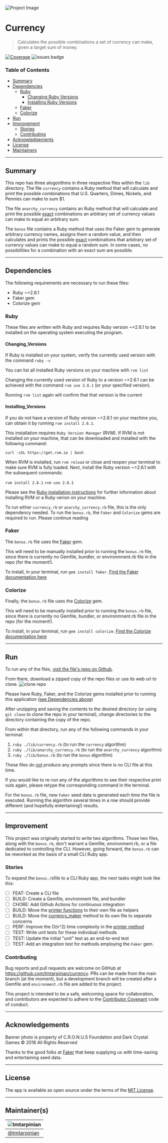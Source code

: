 ![Project Image](./assets/market.jpg) 
# Currency
> Calculates the possible combinations a set of currency can make, given a target sum of money.

[![Coverage](badge.svg)](https://github.com/tmtarpinian/currency)
![issues badge](https://img.shields.io/github/issues/tmtarpinian/currency)

### Table of Contents

- [Summary](##Summary)
- [Dependencies](##Dependencies)
    - [Ruby](###Ruby)
        - [Changing Ruby Versions](####Changing_Versions)
        - [Installing Ruby Versions](####Installing_Versions)
    - [Faker](###Faker)
    - [Colorize](###Colorize)
- [Run](##Run)
- [Improvement](##Improvement)
    - [Stories](###Stories)
    - [Contributing](###Contributing)
- [Acknowledgements](##Acknowledgements)
- [License](##license)
- [Maintainers](##Maintainer(s))

---
## Summary
This repo has three alogorithms in three respective files within the `lib` directory.
The file `currency` contains a Ruby method that will calculate and print the possible combinations that U.S. Quarters, Dimes, Nickels, and Pennies can make to sum $1.

The file `anarchy_currency` contains an Ruby method that will calculate and print the possible <ins>exact</ins> combinations an arbitrary set of currency values can make to equal an arbitrary sum.

The `bonus` file contains a Ruby method that uses the Faker gem to generate arbitrary currency names, assigns them a random value, and then calculates and prints the possible <ins>exact</ins> combinations that arbitrary set of currency values can make to equal a random sum. In some cases, no possibilities for a combination with an exact sum are possible.

---
## Dependencies
The following requirements are necessary to run these files:
- Ruby ~>2.6.1
- Faker gem
- Colorize gem

### Ruby

These files are written with Ruby and requires Ruby version ~>2.6.1 to be installed on the operating system executing the program.

#### Changing_Versions
If Ruby is installed on your system, verify the currently used version with the command `ruby -v`

You can list all installed Ruby versions on your machine with `rvm list`

Changing the currently used version of Ruby to a version ~>2.6.1 can be achieved with the command `rvm use 2.6.1` (or your specified version).

Running `rvm list` again will confirm that that version is the current

#### Installing_Versions
If you do not have a version of Ruby version  ~>2.6.1 on your machine you, can obtain it by running `rvm install 2.6.1`.

This installation requires `Ruby Version Manager` (RVM). If RVM is not installed on your machine, that can be downloaded and installed with the following command:

`curl -sSL https://get.rvm.io | bash`

When RVM is installed, run `rvm reload` or close and reopen your terminal to make sure RVM is fully loaded. Next, install the Ruby version ~>2.6.1 with the subsequent commands:

`rvm install 2.6.1`
`rvm use 2.6.1`

Please see the [Ruby installation instructions](https://www.ruby-lang.org/en/documentation/installation/) for further information about installing RVM or a Ruby verion on your machine.

To run either `currency.rb` or `anarchy_currency.rb` file, this is the only dependency needed. To run the `bonus.rb`, the `Faker` and `Colorize` gems are required to run. Please continue reading

### Faker
The `bonus.rb` file uses the [Faker](https://github.com/faker-ruby/faker) gem.

This will need to be manually installed prior to running the `bonus.rb` file, since there is currently no Gemfile, bundler, or environmnent.rb file in the repo (for the moment!).

To install, in your terminal, run `gem install faker`.
[Find the Faker documentation here](https://github.com/faker-ruby/faker)

### Colorize
Finally, the `bonus.rb` file uses the [Colorize](https://github.com/fazibear/colorize) gem.

This will need to be manually installed prior to running the `bonus.rb` file, since there is currently no Gemfile, bundler, or environmnent.rb file in the repo (for the moment!).

To install, in your terminal, run `gem install colorize`.
[Find the Colorize documentation here](https://github.com/fazibear/colorize)

---
## Run

To run any of the files, [visit the file's repo on Github](https://github.com/tmtarpinian/currency).

From there, download a zipped copy of the repo files or use its web url to clone.
![clone repo](./assets/clone.png) 

Please have Ruby, Faker, and the Colorize gems installed prior to running this application ([see Dependencies above](##Dependencies))

After unzipping and saving the contents to the desired directory (or using `git clone` to clone the repo in your terminal), change directories to the directory containing the copy of the repo.

From within that directory, run any of the following commands in your terminal:
1. `ruby ./lib/currency.rb` (to run the `currency` algorithm)
2. `ruby ./lib/anarchy_currency.rb` (to run the `anarchy_currency` algorithm)
3. `ruby ./lib/bonus.rb` (to run the `bonus` algorithm)

These files do <ins>not</ins> produce any prompts since there is no CLI file at this time.

If you would like to re-run any of the algorithms to see their respective print outs again, please retype the corresponding command in the terminal.

For the `bonus.rb` file, new `Faker` seed data is generated each time the file is executed. Running the algorithm several times in a row should provide different (and hopefully entertaining!) results.

---

## Improvement
This project was originally started to write two algorithms. Those two files, along with the `bonus.rb`, don't warrant a Gemfile, environment.rb, or a file dedicated to controlling the CLI. However, going forward, the `bonus.rb` can be reworked as the basis of a small CLI Ruby app.

### Stories
To expand the `bonus.rb`file to a CLI Ruby app, the next tasks might look like this:

- [ ] FEAT: Create a CLI file
- [ ] BUILD: Create a Gemfile, environment file, and bundler
- [ ] CHORE: Add Github Actions for continuous integration
- [ ] BUILD: Move the [printer functions](./lib/bonus.rb#L54-L78) to their own file as helpers
- [ ] BUILD: Move the [currency_maker](./lib/bonus.rb#L90-L97) method to its own file to separate concerns
- [ ] PERF: Improve the O(n^2) time complexity in the [printer method](./lib/bonus.rb#L63-L66)
- [ ] TEST: Write unit tests for these individual methods
- [ ] TEST: Update the initial "unit" test as an end-to-end test
- [ ] TEST: Add an integration test for methods employing the `Faker` gem.

### Contributing

Bug reports and pull requests are welcome on GitHub at https://github.com/tmtarpinian/currency. PRs can be made from the main branch (at the moment), but a development branch will be created after a Gemfile and `environment.rb` file are added to the project.

This project is intended to be a safe, welcoming space for collaboration, and contributors are expected to adhere to the [Contributor Covenant](http://contributor-covenant.org) code of conduct.

---

## Acknowledgements

Banner photo is property of C.R.O.N.U.S Foundation and Dark Crystal Games © 2018 All Rights Reserved

Thanks to the good folks at [Faker](https://github.com/faker-ruby/faker) that keep supplying us with time-saving and entertaining seed data.

---

## License

The app is available as open source under the terms of the [MIT License](https://opensource.org/licenses/MIT).

---
## Maintainer(s)

| ![tmtarpinian](./assets/tmtarpinian.jpg)     |
| :------------- | 
|[@tmtarpinian](https://github.com/tmtarpinian) |
